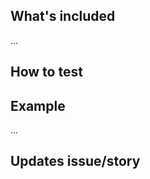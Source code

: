 ## What's included
<!-- Summary of changes/additions -->
...

<!-- ### Notes -->
<!-- Any issues that aren't resolved by this merge request, or things of note? -->

## How to test
<!-- Are there directions to test/review? -->
<!--
### Coverage and basic unit test check
1. update the NPM packages with `$ yarn`
1. `$ yarn test`
-->
<!--
### Interactive unit test check
1. update the NPM packages with `$ yarn`
1. `$ yarn test:dev`
-->
<!--
### Local run check
1. update the NPM packages with `$ yarn`
1. `$ yarn start:stage`
1. next...
-->
<!--
### Check the build
1. update the NPM packages with `$ yarn`
1. `$ yarn build`
1. next...
-->

## Example
<!-- Append a demo/screenshot/animated gif of the solution -->
...

## Updates issue/story
<!-- What issue/story does this update, i.e Updates #33 -->
<!-- [DISCOVERY-X](https://issues.redhat.com/browse/DISCOVERY-X) -->

